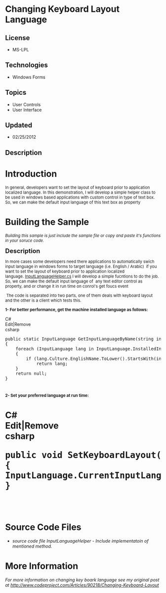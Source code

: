 # Changing Keyboard Layout Language
## License
- MS-LPL
## Technologies
- Windows Forms
## Topics
- User Controls
- User Interface
## Updated
- 02/25/2012
## Description

<h1>Introduction</h1>
<p><span style="font-size:small">In general, developers want to set the layout of keyboard prior to application localized language. In this demonstration, I will develop a simple helper class to be used in windows based applications with custom control in type
 of text box. So, we can make the default input language of this text box as property</span></p>
<h1><span>Building the Sample</span></h1>
<p><span style="font-size:small"><em>Building this sample is just include the sample file or copy and paste it's functions in your soruce code.</em></span></p>
<p><span style="font-size:20px; font-weight:bold">Description</span></p>
<p><span style="font-size:small">In more cases some&nbsp;developers need there applications to automatically swich input language in&nbsp;windows forms to target language (i.e. English / Arabic) &nbsp;if you want to set the layout of keyboard prior to application
 localized language.&nbsp;<a id="50309" href="/site/view/file/50309/1/InputLanguageHelper.csharp">InputLanguageHelper.cs</a> I will develop a simple fucntions to do the job. So, we can make the default input language of &nbsp;any&nbsp;text editor control
 as property, and or change it in run time on conrol's get foucs event</span></p>
<p><span style="font-size:small">&nbsp;The code is separated into two parts, one of them deals with keyboard layout and the other is a client which tests this.</span></p>
<p><strong><span style="font-size:small">1- For better performance, get the machine installed language as follows:</span></strong></p>
<div class="scriptcode">
<div class="pluginEditHolder" pluginCommand="mceScriptCode">
<div class="title"><span>C#</span></div>
<div class="pluginLinkHolder"><span class="pluginEditHolderLink">Edit</span>|<span class="pluginRemoveHolderLink">Remove</span></div>
<span class="hidden">csharp</span>

<div class="preview">
<pre class="csharp"><span class="cs__keyword">public</span>&nbsp;<span class="cs__keyword">static</span>&nbsp;InputLanguage&nbsp;GetInputLanguageByName(<span class="cs__keyword">string</span>&nbsp;inputName)&nbsp;&nbsp;
{&nbsp;&nbsp;
&nbsp;&nbsp;&nbsp;&nbsp;<span class="cs__keyword">foreach</span>&nbsp;(InputLanguage&nbsp;lang&nbsp;<span class="cs__keyword">in</span>&nbsp;InputLanguage.InstalledInputLanguages)&nbsp;&nbsp;
&nbsp;&nbsp;&nbsp;&nbsp;{&nbsp;&nbsp;
&nbsp;&nbsp;&nbsp;&nbsp;&nbsp;&nbsp;&nbsp;&nbsp;<span class="cs__keyword">if</span>&nbsp;(lang.Culture.EnglishName.ToLower().StartsWith(inputName))&nbsp;&nbsp;
&nbsp;&nbsp;&nbsp;&nbsp;&nbsp;&nbsp;&nbsp;&nbsp;&nbsp;&nbsp;&nbsp;&nbsp;<span class="cs__keyword">return</span>&nbsp;lang;&nbsp;&nbsp;
&nbsp;&nbsp;&nbsp;&nbsp;}&nbsp;&nbsp;
&nbsp;&nbsp;&nbsp;&nbsp;<span class="cs__keyword">return</span>&nbsp;<span class="cs__keyword">null</span>;&nbsp;&nbsp;
}&nbsp;</pre>
</div>
</div>
</div>
<h1><span style="font-size:small">2- Set your preferred language at run time:</span></h1>
<h1><span>
<div class="scriptcode">
<div class="pluginEditHolder" pluginCommand="mceScriptCode">
<div class="title"><span>C#</span></div>
<div class="pluginLinkHolder"><span class="pluginEditHolderLink">Edit</span>|<span class="pluginRemoveHolderLink">Remove</span></div>
<span class="hidden">csharp</span>

<div class="preview">
<pre class="csharp"><span class="cs__keyword">public</span>&nbsp;<span class="cs__keyword">void</span>&nbsp;SetKeyboardLayout(InputLanguage&nbsp;layout)&nbsp;&nbsp;
{&nbsp;&nbsp;
InputLanguage.CurrentInputLanguage&nbsp;=&nbsp;layout;&nbsp;&nbsp;
}&nbsp;</pre>
</div>
</div>
</div>
<div class="endscriptcode">&nbsp;</div>
</span></h1>
<h1><span>Source Code Files</span></h1>
<ul>
<li><em>source code file InputLanguageHelper - Include implementatoin of mentioned method.</em>
</li></ul>
<h1>More Information</h1>
<p><em>For more information on changing key boark language see my original post at
<a href="http://www.codeproject.com/Articles/90218/Changing-Keyboard-Layout">http://www.codeproject.com/Articles/90218/Changing-Keyboard-Layout</a></em></p>
